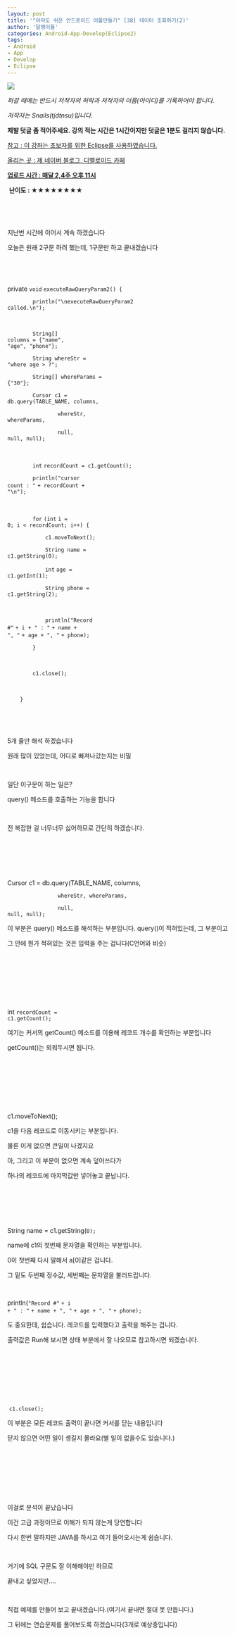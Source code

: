 ```yaml
---
layout: post
title: '"아마도 쉬운 안드로이드 어플만들기" [38] 데이터 조회하기(2)'
author: '달팽이들'
categories: Android-App-Develop(Eclipse2)
tags:
- Android
- App
- Develop
- Eclipse
---
```



<script> location.href='https://cafe.naver.com/develoid/361707' ; </script>

<img src="https://dthumb-phinf.pstatic.net/?src=%22http%3A%2F%2Fpostfiles3.naver.net%2F20130523_178%2Ftjdtnsu_1369283538974akCh1_JPEG%2Fand.jpg%3Ftype%3Dw2%22&amp;type=cafe_wa740"> <p><p><p><p><p><i>퍼갈 때에는 반드시 저작자의 허락과 저작자의 이름(아이디)를 기록하어야 합니다.</i></p><p><i>저작자는 Snails(tjdtnsu)입니다.</i></p><p><strong>제발 덧글 좀 적어주세요. 강의 적는 시간은 1시간이지만 덧글은 1분도 걸리지 않습니다.</strong></p><p><u>참고 : 이 강좌는 초보자를 위한 Eclipse를 사용하였습니다.</u></p><p><u>올리는 곳 : 제 네이버 블로그, 디벨로이드 카페</u> </p><p><u><strong>업로드 시간 :&nbsp;매달 2,4주 오후 11시</strong></u> <p></p><p>&nbsp;<strong>난이도 : ★★★★★★★★</strong>﻿﻿ </p><p>﻿</p><p>&nbsp;</p><p>지난번 시간에 이어서 계속 하겠습니다</p><p>오늘은 원래 2구문 하려 했는데, 1구문만 하고 끝내겠습니다</p><p>&nbsp;</p><p>&nbsp;</p><p>private <code >void</code> <code >executeRawQueryParam2() { </code><p><code >&nbsp;&nbsp;&nbsp;&nbsp;&nbsp;&nbsp;&nbsp;&nbsp;</code><code >println(</code><code >"\nexecuteRawQueryParam2 called.\n"</code><code >); </code></p><p><code >&nbsp;</code>&nbsp;</p><p><code >&nbsp;&nbsp;&nbsp;&nbsp;&nbsp;&nbsp;&nbsp;&nbsp;</code><code >String[] columns = {</code><code >"name"</code><code >, </code><code >"age"</code><code >, </code><code >"phone"</code><code >}; </code></p><p><code >&nbsp;&nbsp;&nbsp;&nbsp;&nbsp;&nbsp;&nbsp;&nbsp;</code><code >String whereStr = </code><code >"where age &gt; ?"</code><code >; </code></p><p><code >&nbsp;&nbsp;&nbsp;&nbsp;&nbsp;&nbsp;&nbsp;&nbsp;</code><code >String[] whereParams = {</code><code >"30"</code><code >}; </code></p><p><code >&nbsp;&nbsp;&nbsp;&nbsp;&nbsp;&nbsp;&nbsp;&nbsp;</code><code >Cursor c1 = db.query(TABLE_NAME, columns, </code></p><p><code >&nbsp;&nbsp;&nbsp;&nbsp;&nbsp;&nbsp;&nbsp;&nbsp;&nbsp;&nbsp;&nbsp;&nbsp;&nbsp;&nbsp;&nbsp;&nbsp;</code><code >whereStr, whereParams, </code></p><p><code >&nbsp;&nbsp;&nbsp;&nbsp;&nbsp;&nbsp;&nbsp;&nbsp;&nbsp;&nbsp;&nbsp;&nbsp;&nbsp;&nbsp;&nbsp;&nbsp;</code><code >null</code><code >, </code><code >null</code><code >, </code><code >null</code><code >); </code></p><p><code >&nbsp;</code>&nbsp;</p><p><code >&nbsp;&nbsp;&nbsp;&nbsp;&nbsp;&nbsp;&nbsp;&nbsp;</code><code >int</code> <code >recordCount = c1.getCount(); </code></p><p><code >&nbsp;&nbsp;&nbsp;&nbsp;&nbsp;&nbsp;&nbsp;&nbsp;</code><code >println(</code><code >"cursor count : "</code> <code >+ recordCount + </code><code >"\n"</code><code >); </code></p><p><code >&nbsp;</code>&nbsp;</p><p><code >&nbsp;&nbsp;&nbsp;&nbsp;&nbsp;&nbsp;&nbsp;&nbsp;</code><code >for</code> <code >(</code><code >int</code> <code >i = </code><code >0</code><code >; i &lt; recordCount; i++) { </code></p><p><code >&nbsp;&nbsp;&nbsp;&nbsp;&nbsp;&nbsp;&nbsp;&nbsp;&nbsp;&nbsp;&nbsp;&nbsp;</code><code >c1.moveToNext(); </code></p><p><code >&nbsp;&nbsp;&nbsp;&nbsp;&nbsp;&nbsp;&nbsp;&nbsp;&nbsp;&nbsp;&nbsp;&nbsp;</code><code >String name = c1.getString(</code><code >0</code><code >); </code></p><p><code >&nbsp;&nbsp;&nbsp;&nbsp;&nbsp;&nbsp;&nbsp;&nbsp;&nbsp;&nbsp;&nbsp;&nbsp;</code><code >int</code> <code >age = c1.getInt(</code><code >1</code><code >); </code></p><p><code >&nbsp;&nbsp;&nbsp;&nbsp;&nbsp;&nbsp;&nbsp;&nbsp;&nbsp;&nbsp;&nbsp;&nbsp;</code><code >String phone = c1.getString(</code><code >2</code><code >); </code></p><p><code >&nbsp;</code>&nbsp;</p><p><code >&nbsp;&nbsp;&nbsp;&nbsp;&nbsp;&nbsp;&nbsp;&nbsp;&nbsp;&nbsp;&nbsp;&nbsp;</code><code >println(</code><code >"Record #"</code> <code >+ i + </code><code >" : "</code> <code >+ name + </code><code >", "</code> <code >+ age + </code><code >", "</code> <code >+ phone); </code></p><p><code >&nbsp;&nbsp;&nbsp;&nbsp;&nbsp;&nbsp;&nbsp;&nbsp;</code><code >} </code></p><p><code >&nbsp;</code>&nbsp;</p><p><code >&nbsp;&nbsp;&nbsp;&nbsp;&nbsp;&nbsp;&nbsp;&nbsp;</code><code >c1.close(); </code></p><p><code >&nbsp;</code>&nbsp;</p><p><code >&nbsp;&nbsp;&nbsp;&nbsp;</code><code >} </code></p>&nbsp;</p><p></p><p>&nbsp;</p><p>﻿5개 줄만 해석 하겠습니다</p><p>원래 많이 있었는데, 어디로 빠져나갔는지는 비밀</p><p>&nbsp;</p><p>일단 이구문이 하는 일은?</p><p>query() 메소드를 호출하는 기능을 합니다</p><p>&nbsp;</p><p>전 복잡한 걸 너무너무 싫어하므로 간단히 하겠습니다.</p><p>&nbsp;</p><p>&nbsp;</p><p>&nbsp;</p><p>Cursor c1 = db.query(TABLE_NAME, columns, </p><p><code >&nbsp;&nbsp;&nbsp;&nbsp;&nbsp;&nbsp;&nbsp;&nbsp;&nbsp;&nbsp;&nbsp;&nbsp;&nbsp;&nbsp;&nbsp;&nbsp;</code><code >whereStr, whereParams, </code></p><p><code >&nbsp;&nbsp;&nbsp;&nbsp;&nbsp;&nbsp;&nbsp;&nbsp;&nbsp;&nbsp;&nbsp;&nbsp;&nbsp;&nbsp;&nbsp;&nbsp;</code><code >null</code><code >, </code><code >null</code><code >, </code><code >null</code><code >); </code></p><p></p></p><p></p><p>이 부분은 query() 메소드를 해석하는 부분입니다. query()이 적혀있는데, 그 부분이고</p><p>그 안에 뭔가 적혀있는 것은 입력을 주는 겁니다(C언어와 비슷)</p><p>&nbsp;</p><p>&nbsp;</p><p>&nbsp;</p><p>&nbsp;</p>int <code >recordCount = c1.getCount();&nbsp; </code><p>﻿여기는 커서의 getCount() 메소드를 이용해 레코드 개수를 확인하는 부분입니다</p><p>getCount()는 외워두시면 됩니다.</p><p>&nbsp;</p><p>&nbsp;</p><p>&nbsp;</p><p>&nbsp;</p><p>c1.moveToNext(); </p><p>c1을 다음 레코드로 이동시키는 부분입니다. </p><p>물론 이게 없으면 큰일이 나겠지요</p><p>아, 그리고 이 부분이 없으면 계속 덮어쓰다가</p><p>하나의 레코드에 마지막값만 넣어놓고 끝납니다.</p><p>&nbsp;</p><p>&nbsp;</p><p>&nbsp;</p><p>String name = c1.getString(<code >0</code><code >); </code></p><p>name에 c1의 첫번째 문자열을 확인하는 부분입니다.</p><p>0이 첫번째 다시 말해서 a[0]같은 겁니다.</p><p>그 밑도 두번째 정수값, 세번째는 문자열을 불러드립니다.</p><p>&nbsp;</p><p>println(<code >"Record #"</code> <code >+ i + </code><code >" : "</code> <code >+ name + </code><code >", "</code> <code >+ age + </code><code >", "</code> <code >+ phone); </code></p><p>도 중요한데, 쉽습니다. 레코드를 입력했다고 출력을 해주는 겁니다.</p><p>출력값은 Run해 보시면 상태 부분에서 잘 나오므로 참고하시면 되겠습니다.</p><p>&nbsp;</p><p>&nbsp;</p><p>&nbsp;</p><p>&nbsp;</p><p>&nbsp;<code >c1.close(); </code></p><p>이 부분은 모든 레코드 출력이 끝나면 커서를 닫는 내용입니다</p><p>닫지 않으면 어떤 일이 생길지 몰라요(별 일이 없을수도 있습니다.)</p><p>&nbsp;</p><p>&nbsp;</p><p>&nbsp;</p><p>&nbsp;</p><p>이걸로 분석이 끝났습니다</p><p>이건 고급 과정이므로 이해가 되지 않는게 당연합니다</p><p>다시 한번 말하지만 JAVA를 하시고 여기 들어오시는게 쉽습니다.</p><p>&nbsp;</p><p>거기에 SQL 구문도 잘 이해해야만 하므로</p><p>끝내고 싶었지만....</p><p>&nbsp;</p><p>직접 예제를 만들어 보고 끝내겠습니다.(여기서 끝내면 절대 못 만듭니다.)</p><p>그 뒤에는 연습문제를 풀어보도록 하겠습니다(3개로 예상중입니다)</p>﻿<p></p></p></p></p></p>
